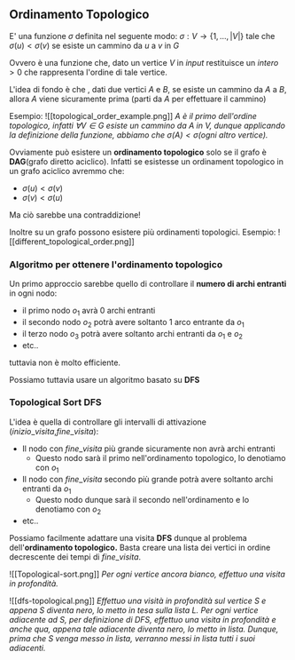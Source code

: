 ## Ordinamento Topologico
E' una funzione $\sigma$ definita nel seguente modo:
$\sigma : V \rightarrow \{1,...,|V|\}$ tale che $\sigma(u)\lt\sigma(v)$ se esiste un cammino da $u$ a $v$ in $G$

Ovvero è una funzione che, dato un vertice $V$ in *input* restituisce un $intero \gt 0$ che rappresenta l'ordine di tale vertice.

L'idea di fondo è che , dati due vertici $A$ e $B$,  se esiste un cammino da $A$ a $B$, allora $A$ viene sicuramente prima (parti da $A$ per effettuare il cammino)

Esempio:
![[topological_order_example.png]]
*$A$ è il primo dell'ordine topologico, infatti $\forall V \in G$ esiste un cammino da $A$ in $V$, dunque applicando la definizione della funzione, abbiamo che $\sigma(A) \lt \sigma($ogni altro vertice$)$.*

Ovviamente può esistere un **ordinamento topologico** solo se il grafo è **DAG**(grafo diretto aciclico).
Infatti se esistesse un ordinament topologico in un grafo aciclico avremmo che:
- $\sigma(u) \lt \sigma(v)$
- $\sigma(v) \lt \sigma(u)$

Ma ciò sarebbe una contraddizione!

Inoltre su un grafo possono esistere più ordinamenti topologici.
Esempio:
![[different_topological_order.png]]

### Algoritmo per ottenere l'ordinamento topologico

Un primo approccio sarebbe quello di controllare il **numero di archi entranti** in ogni nodo:
- il primo nodo $o_1$ avrà 0 archi entranti
- il secondo nodo $o_2$ potrà avere soltanto 1 arco entrante da $o_1$
- il terzo nodo $o_3$ potrà avere soltanto archi entranti da $o_1$ e $o_2$
- etc..

tuttavia non è molto efficiente.

Possiamo tuttavia usare un algoritmo basato su **DFS**

### Topological Sort DFS
L'idea è quella di controllare gli intervalli di attivazione
($inizio\_visita$,$fine\_visita$):
- Il nodo con $fine\_visita$ più grande sicuramente non avrà archi entranti
	- Questo nodo sarà il primo nell'ordinamento topologico, lo denotiamo con $o_1$
- Il nodo con $fine\_visita$ secondo più grande potrà avere soltanto archi entranti da $o_1$
	- Questo nodo dunque sarà il secondo nell'ordinamento e lo denotiamo con $o_2$
- etc..

Possiamo facilmente adattare una visita **DFS** dunque al problema dell'**ordinamento topologico.**
Basta creare una lista dei vertici in ordine decrescente dei tempi di $fine\_visita$.

![[Topological-sort.png]]
*Per ogni vertice ancora bianco, effettuo  una visita in profondità.*

![[dfs-topological.png]]
*Effettuo una visità in profondità sul vertice S e appena S diventa nero, lo metto in tesa sulla lista L.
Per ogni vertice adiacente ad S, per definizione di DFS, effettuo una visita in profondità e anche qua, appena tale adiacente diventa nero, lo metto in lista.
Dunque, prima che S venga messo in lista, verranno messi in lista tutti i suoi adiacenti.*
